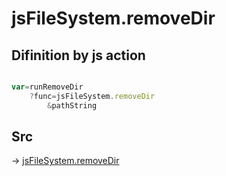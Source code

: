 # jsFileSystem.removeDir

## Difinition by js action

```js.js

var=runRemoveDir
	?func=jsFileSystem.removeDir
		&pathString
```

## Src

-> [jsFileSystem.removeDir](https://github.com/puutaro/CommandClick/blob/master/app/src/main/java/com/puutaro/commandclick/fragment_lib/terminal_fragment/js_interface/file/JsFileSystem.kt#L238)


